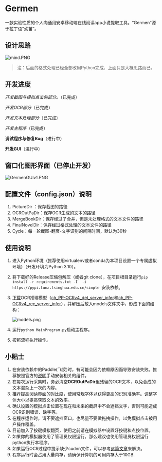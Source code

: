 # Germen

一款实验性质的个人向通用安卓移动端在线阅读app小说提取工具。“Germen”源于拉丁语“幼苗”。

## 设计思路

![mind.PNG](https://s2.loli.net/2023/03/05/SwvrBoVMe1ThK7D.png)
> 注：后面的格式处理已经全部改用Python完成，上面只是大概思路而已。

## 开发进度

*开发截图与模拟点击的部分。*（已完成）

*开发OCR部分*（已完成）

*开发文本处理部分*（已完成）

*开发主程序*（已完成）

**调试程序与修复Bug**（进行中）

**开发GUI**（进行中）

## 窗口化图形界面（已停止开发）

![GermenGUIv1.PNG](https://s2.loli.net/2023/03/16/HvZ97gxJ6UyPR1j.png)

## 配置文件（config.json）说明

1. PictureDir ：保存截图的路径
2. OCROutPaDir：保存OCR生成的文本的路径
3. MergeBookDir：保存经过了合并，但是未处理格式的文本文件的路径
4. FinalNovelDir：保存经过格式处理的文本文件的路径
5. Cycle：每一轮截图-翻页-文字识别的间隔时间，默认为30秒


## 使用说明


1. 进入Python环境（推荐使用virtualenv或者conda为本项目设置一个专属虚拟环境）（开发环境为Python 3.10）。
2. 将下载好的Release压缩包解压（或者git clone），在项目根目录运行`pip install -r requirements.txt -I  -i https://pypi.tuna.tsinghua.edu.cn/simple `安装依赖。
3. [下载](https://github.com/PaddlePaddle/PaddleOCR/blob/release/2.7/doc/doc_ch/models_list.md)OCR推理模型（[ch_PP-OCRv4_det_server_infer](https://paddleocr.bj.bcebos.com/PP-OCRv4/chinese/ch_PP-OCRv4_det_server_infer.tar)和[ch_PP-OCRv4_rec_server_infer](https://paddleocr.bj.bcebos.com/PP-OCRv4/chinese/ch_PP-OCRv4_rec_server_infer.tar)），并解压后放入models文件夹中，形成下面的结构：

    ![models.png](https://s2.loli.net/2024/03/21/UELqRec39l84psz.jpg)
4. 运行`python MainProgram.py`启动主程序。
4. 按照流程执行操作。


## 小贴士

1. 在安装依赖中的Paddle(飞浆)时，有可能会因为依赖原因而导致安装失败。推荐按照官方的[说明](https://github.com/PaddlePaddle/PaddleOCR/blob/release/2.7/doc/doc_ch/quickstart.md#1-%E5%AE%89%E8%A3%85)手动安装相关的组件。
2. 在每次运行采集时，务必清空**OCROutPaDir**里残留的OCR文本，以免合成的文本混杂上一次的内容。
3. 推荐提高阅读界面的对比度，使用常规字体以获得更高的识别准确率。调整字体大小以提高获取文本的效率。
4. 确认设置的模拟点击位置在现在和未来的截屏中不会遮挡文字，否则可能造成OCR识别错误、缺字等。
5. 在程序运作时，请不要遮挡窗口，也尽量不要做拖拽操作，以免模拟点击被用户操作覆盖。
6. 目前加入了按键模拟翻页，使用之前请在模拟器中设置好按键和点按位置。
7. 如果你的模拟器使用了管理员权限运行，那么建议也使用管理员权限运行python执行本程序。
8. 如果运行OCR过程中提示缺少cudnn文件，可以参考[这篇文章](https://blog.csdn.net/weixin_44906810/article/details/128176194#:~:text=%E6%89%93%E5%BC%80%E9%87%8C%E9%9D%A2%E7%A1%AE%E5%AE%9E%E6%B2%A1%E6%9C%89cudnn64_8.dll%E6%96%87%E4%BB%B6%E3%80%82,%E7%84%B6%E5%90%8E%E6%88%91%E4%BB%AC%E9%9C%80%E8%A6%81%E5%8E%BB%E4%B8%8B%E8%BD%BD%E7%9A%84cudnn%E5%8E%8B%E7%BC%A9%E5%8C%85%E9%87%8C%E9%9D%A2%E6%89%BE%E8%BF%99%E4%B8%AA%E6%96%87%E4%BB%B6%EF%BC%8C%E5%B0%86%E5%8E%8B%E7%BC%A9%E5%8C%85%E8%A7%A3%E5%8E%8B%E6%89%93%E5%BC%80%EF%BC%8C%E5%90%8C%E6%A0%B7%E4%BC%9A%E6%9C%89bin%E6%96%87%E4%BB%B6%EF%BC%8C%E6%89%93%E5%BC%80bin%EF%BC%8C%E9%87%8C%E9%9D%A2%E5%B0%B1%E6%9C%89%E6%88%91%E4%BB%AC%E6%89%80%E9%9C%80%E7%9A%84cudnn64_8.dll%E6%96%87%E4%BB%B6)来解决。
9. 程序运行时会占用大量内存，请确保计算机的可用内存大于10GB.
